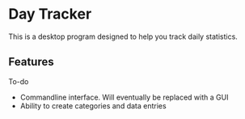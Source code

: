 # Day Tracker
This is a desktop program designed to help you track daily statistics.

## Features
To-do
 * Commandline interface. Will eventually be replaced with a GUI
 * Ability to create categories and data entries
